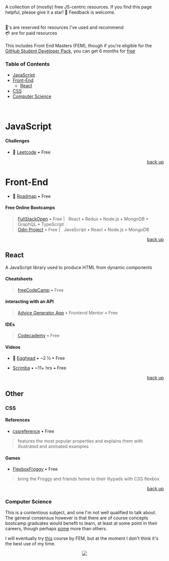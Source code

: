 <div hidden id="top"></div>
A collection of (mostly) free JS-centric resources. If you find this page helpful, please give it a star! 🌟 Feedback is welcome. 
<br>
<br>

💜's are reserved for resources I've used and recommend <br>
💳 are for paid resources <br>
<br>
This includes Front End Masters (FEM), though if you're eligible for the [GitHub Student Developer Pack](https://education.github.com/pack), you can get 6 months for [free](https://frontendmasters.com/welcome/github-student-developers/)

### Table of Contents

* [JavaScript](#javascript)
* [Front-End](#front-end)
  * [React](#react)
* [CSS](#css)
* [Computer Science](#computer-science)

<br>

# JavaScript

#### Challenges
* 💜 [Leetcode](https://leetcode.com/) • Free

<p align="right"><a href="#top">back up</a></p>
 
# Front-End
* 💜 [Roadmap](https://roadmap.sh/frontend) • Free

#### Free Online Bootcamps
> [FullStackOpen](https://fullstackopen.com/en/)  • Free | &nbsp; React • Redux • Node.js • MongoDB • GraphQL • TypeScript <br>
> [Odin Project](https://www.theodinproject.com/paths/full-stack-javascript) • Free | &nbsp; JavaScript • React • Node.js • MongoDB 

<p align="right"><a href="#top">back up</a></p>

## React
A JavaScript library used to produce HTML from dynamic components
#### Cheatsheets
> [freeCodeCamp](https://www-freecodecamp-org.cdn.ampproject.org/c/s/www.freecodecamp.org/news/the-react-cheatsheet/amp/#react-elements) • Free

#### interacting with an API
> [Advice Generator App](https://www.frontendmentor.io/challenges/advice-generator-app-QdUG-13db) • Frontend Mentor • Free

#### IDEs
> [Codecademy](https://www.codecademy.com/learn/react-101) • Free

#### Videos
* 💜 [Egghead](https://egghead.io/courses/the-beginner-s-guide-to-react) • ~2 ½ • Free <br>
>
* [Scrimba](https://scrimba.com/learn/learnreact) • ~11+ hrs • Free

<p align="right"><a href="#top">back up</a></p>

## Other
### CSS

#### References
* [cssreference](https://cssreference.io/) • Free
> features the most popular properties and explains them with illustrated and animated examples

#### Games
* [FlexboxFroggy](https://flexboxfroggy.com/) • Free
> bring the Froggy and friends home to their lilypads with CSS flexbox

<p align="right"><a href="#top">back up</a></p>

### Computer Science

This is a contentious subject, and one I'm not well qualified to talk about. The general consensus however is that there are of course concepts bootcamp graduates would benefit to learn, at least at some point in their careers, though perhaps [some](https://benmccormick.org/2018/02/20/cs-for-fe/) more than others. 

I will eventually try [this](https://frontendmasters.com/courses/computer-science-v2/) course by FEM, but at the moment I don't think it's the best use of my time. 

<p align="center">
  <img src="https://visitor-badge.laobi.icu/badge?page_id=adrianHards/resources-js" id="counter">
</p>

